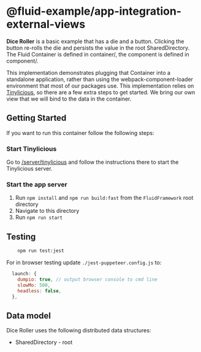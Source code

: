 # @fluid-example/app-integration-external-views

**Dice Roller** is a basic example that has a die and a button. Clicking the button re-rolls the die and persists the value in the root SharedDirectory. The Fluid Container is defined in container/, the component is defined in component/.

This implementation demonstrates plugging that Container into a standalone application, rather than using the webpack-component-loader environment that most of our packages use.  This implementation relies on [Tinylicious](/server/tinylicious), so there are a few extra steps to get started.  We bring our own view that we will bind to the data in the container.

## Getting Started

If you want to run this container follow the following steps:

### Start Tinylicious

Go to [/server/tinylicious](/server/tinylicious) and follow the instructions there to start the Tinylicious server.

### Start the app server

1. Run `npm install` and `npm run build:fast` from the `FluidFramework` root directory
2. Navigate to this directory
3. Run `npm run start`

## Testing

```bash
    npm run test:jest
```

For in browser testing update `./jest-puppeteer.config.js` to:

```javascript
  launch: {
    dumpio: true, // output browser console to cmd line
    slowMo: 500,
    headless: false,
  },
```

## Data model

Dice Roller uses the following distributed data structures:

- SharedDirectory - root
